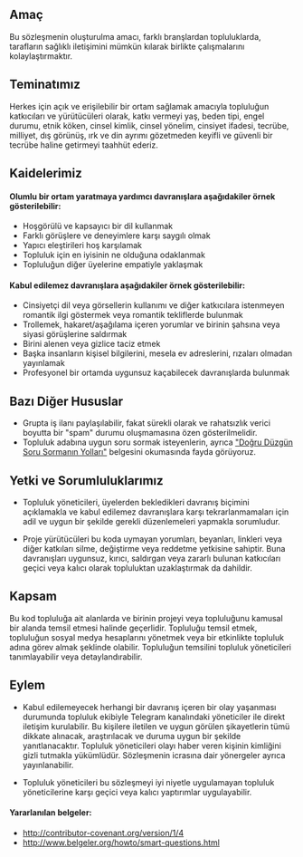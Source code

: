 ## Amaç
Bu sözleşmenin oluşturulma amacı, farklı branşlardan topluluklarda, tarafların sağlıklı iletişimini mümkün kılarak birlikte çalışmalarını kolaylaştırmaktır.

## Teminatımız

Herkes için açık ve erişilebilir bir ortam sağlamak amacıyla topluluğun katkıcıları ve yürütücüleri olarak, katkı vermeyi yaş, beden tipi, engel durumu, etnik köken, cinsel kimlik, cinsel yönelim, cinsiyet ifadesi, tecrübe, milliyet, dış görünüş, ırk ve din ayrımı gözetmeden keyifli ve güvenli bir tecrübe haline getirmeyi taahhüt ederiz.


## Kaidelerimiz

#### Olumlu bir ortam yaratmaya yardımcı davranışlara aşağıdakiler örnek gösterilebilir:

* Hoşgörülü ve kapsayıcı bir dil kullanmak
* Farklı görüşlere ve deneyimlere karşı saygılı olmak
* Yapıcı eleştirileri hoş karşılamak
* Topluluk için en iyisinin ne olduğuna odaklanmak
* Topluluğun diğer üyelerine empatiyle yaklaşmak

#### Kabul edilemez davranışlara aşağıdakiler örnek gösterilebilir:

* Cinsiyetçi dil veya görsellerin kullanımı ve diğer katkıcılara istenmeyen romantik ilgi göstermek veya romantik tekliflerde bulunmak
* Trollemek, hakaret/aşağılama içeren yorumlar ve birinin şahsına veya siyasi görüşlerine saldırmak
* Birini alenen veya gizlice taciz etmek
* Başka insanların kişisel bilgilerini, mesela ev adreslerini, rızaları olmadan yayınlamak
* Profesyonel bir ortamda uygunsuz kaçabilecek davranışlarda bulunmak

## Bazı Diğer Hususlar

* Grupta iş ilanı paylaşılabilir, fakat sürekli olarak ve rahatsızlık verici boyutta bir "spam" durumu oluşmamasına özen gösterilmelidir.
* Topluluk adabına uygun soru sormak isteyenlerin, ayrıca ["Doğru Düzgün Soru Sormanın Yolları"](http://www.belgeler.org/howto/smart-questions.html) belgesini okumasında fayda görüyoruz.

## Yetki ve Sorumluluklarımız

* Topluluk yöneticileri, üyelerden bekledikleri davranış biçimini açıklamakla ve kabul edilemez davranışlara karşı tekrarlanmamaları için adil ve uygun bir şekilde gerekli düzenlemeleri yapmakla sorumludur.

* Proje yürütücüleri bu koda uymayan yorumları, beyanları, linkleri veya diğer katkıları silme, değiştirme veya reddetme yetkisine sahiptir. Buna davranışları uygunsuz, kırıcı, saldırgan veya zararlı bulunan katkıcıları geçici veya kalıcı olarak topluluktan uzaklaştırmak da dahildir.

## Kapsam

Bu kod topluluğa ait alanlarda ve birinin projeyi veya topluluğunu kamusal bir alanda temsil etmesi halinde geçerlidir. Topluluğu temsil etmek, topluluğun sosyal medya hesaplarını yönetmek veya bir etkinlikte topluluk adına görev almak şeklinde olabilir. Topluluğun temsilini topluluk yöneticileri tanımlayabilir veya detaylandırabilir.

## Eylem

* Kabul edilemeyecek herhangi bir davranış içeren bir olay yaşanması durumunda topluluk ekibiyle Telegram kanalındaki yöneticiler ile direkt iletişim kurulabilir. Bu kişilere iletilen ve uygun görülen şikayetlerin tümü dikkate alınacak, araştırılacak ve duruma uygun bir şekilde yanıtlanacaktır. Topluluk yöneticileri olayı haber veren kişinin kimliğini gizli tutmakla yükümlüdür. Sözleşmenin icrasına dair yönergeler ayrıca yayınlanabilir.

* Topluluk yöneticileri bu sözleşmeyi iyi niyetle uygulamayan topluluk yöneticilerine karşı geçici veya kalıcı yaptırımlar uygulayabilir.



#### Yararlanılan belgeler:
* http://contributor-covenant.org/version/1/4
* http://www.belgeler.org/howto/smart-questions.html
